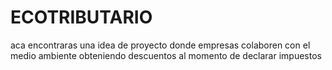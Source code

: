 # ECOTRIBUTARIO
aca encontraras una idea de proyecto donde empresas colaboren con el medio ambiente obteniendo descuentos al momento de declarar impuestos 
